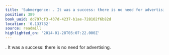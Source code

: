 ```yaml
---
title: 'Submergence: . It was a success: there is no need for advertising.'
position: 389
book_uuid: dd797cf3-437d-4237-b1ae-728102f6b82d
location: '0.133732'
source: readmill
highlighted_on: '2014-01-28T05:07:22.000Z'
---
```


. It was a success: there is no need for advertising.
